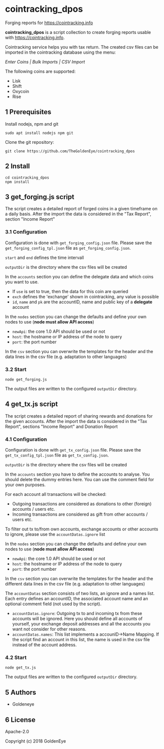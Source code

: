 # cointracking_dpos
Forging reports for https://cointracking.info

**cointracking_dpos** is a script collection to create forging reports usable with
https://cointracking.info.

Cointracking service helps you with tax return.
The created csv files can be imported in the cointracking database using the menu:

*Enter Coins | Bulk Imports | CSV Import*

The following coins are supported:
* Lisk
* Shift
* Oxycoin
* Rise


## 1 Prerequisites

Install nodejs, npm and git
```
sudo apt install nodejs npm git
```

Clone the git repository:
```
git clone https://github.com/TheGoldenEye/cointracking_dpos
```

## 2 Install
```
cd cointracking_dpos
npm install
```

## 3 get_forging.js script

The script creates a detailed report of forged coins in a given timeframe on a daily basis.
After the import the data is considered in the "Tax Report", section "Income Report"

### 3.1 Configuration
Configuration is done with `get_forging_config.json` file. Please save the `get_forging_config_tpl.json` file as `get_forging_config.json`.

`start` and `end` defines the time intervall

`outputDir` is the directory where the csv files will be created

In the `accounts` section you can define the delegate data and which coins you want to use.
* If `use` is set to true, then the data for this coin are queried
* `exch` defines the 'exchange' shown in cointracking, any value is possible
* `id`, `name` and `pk` are the accountID, name and public key of a **delegate** account

In the `nodes` section you can change the defaults and define your own nodes to use (**node must allow API access**)
* `newApi`: the core 1.0 API should be used or not
* `host`: the hostname or IP address of the node to query
* `port`: the port number

In the `csv` section you can overwrite the templates for the header and the data lines in the csv file (e.g. adaptation to other languages)

### 3.2 Start
```
node get_forging.js
```
The output files are written to the configured `outputDir` directory.

## 4 get_tx.js script

The script creates a detailed report of sharing rewards and donations for the given accounts.
After the import the data is considered in the "Tax Report", sections "Income Report" and Donation Report

### 4.1 Configuration
Configuration is done with `get_tx_config.json` file. Please save the `get_tx_config_tpl.json` file as `get_tx_config.json`.

`outputDir` is the directory where the csv files will be created

In the `accounts` section you have to define the accounts to analyse. You should delete the dummy entries here.
You can use the comment field for your own purposes.

For each account all transactions will be checked:
* Outgoing transactions are considered as donations to other (foreign) accounts / users etc.
* Incoming transactions are considered as gift from other accounts / users etc.

To filter out tx to/from own accounts, exchange accounts or other accounts to ignore, please use the `accountDatas.ignore` list

In the `nodes` section you can change the defaults and define your own nodes to use (**node must allow API access**)
* `newApi`: the core 1.0 API should be used or not
* `host`: the hostname or IP address of the node to query
* `port`: the port number

In the `csv` section you can overwrite the templates for the header and the different data lines in the csv file (e.g. adaptation to other languages)

The `accountDatas` section consists of two lists, an ignore and a names list. Each entry defines an accountID, the associated account name and an optional comment field (not used by the script).
* `accountDatas.ignore`: Outgoing tx to and incoming tx from these accounts will be ignored.
Here you should define all accounts of yourself, your exchange deposit addresses and all the accounts you want not consider for other reasons.
* `accountDatas.names`: This list implements a accounID->Name Mapping. If the script find an account in this list, the name is used in the csv file instead of the account address.


### 4.2 Start
```
node get_tx.js
```
The output files are written to the configured `outputDir` directory.

## 5 Authors
- Goldeneye

## 6 License
Apache-2.0

Copyright (c) 2018 GoldenEye
